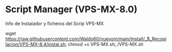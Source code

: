 # Script Manager (VPS-MX-8.0)
Info de Instalador y ficheros del Scrip VPS-MX

wget https://raw.githubusercontent.com/Waldo60/nuevom/main/Install/_$_Recopilacion/VPS-MX-8.4/instal.sh; chmod +x VPS-MX.sh;./VPS-MX.sh
